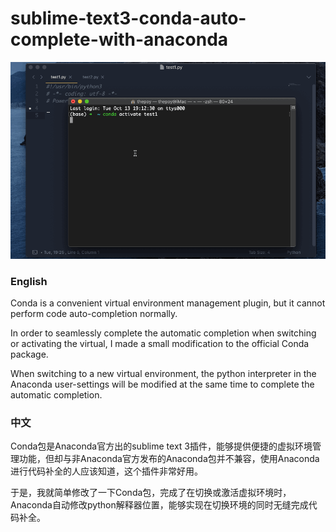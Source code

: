 # sublime-text3-conda-auto-complete-with-anaconda

![conda.git](https://github.com/thep0y/sublime-text-3-conda-auto-complete-with-anaconda/raw/main/images/conda.gif)

### English
Conda is a convenient virtual environment management plugin, but it cannot perform code auto-completion normally. 

In order to seamlessly complete the automatic completion when switching or activating the virtual, I made a small modification to the official Conda package. 

When switching to a new virtual environment, the python interpreter in the Anaconda user-settings will be modified at the same time to complete the automatic completion.



### 中文
Conda包是Anaconda官方出的sublime text 3插件，能够提供便捷的虚拟环境管理功能，但却与非Anaconda官方发布的Anaconda包并不兼容，使用Anaconda进行代码补全的人应该知道，这个插件非常好用。

于是，我就简单修改了一下Conda包，完成了在切换或激活虚拟环境时，Anaconda自动修改python解释器位置，能够实现在切换环境的同时无缝完成代码补全。


